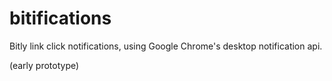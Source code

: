bitifications
=============
Bitly link click notifications, using Google Chrome's desktop notification api.

(early prototype)
